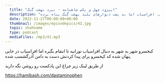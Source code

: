 ```yaml
---
  title: "اپیزود چهل و یکم شاهنامه - نبرد بهشت گنگ"
  description: "کیخسرو به همراه یلان ایرانی از مرز توران عبور کردن و به پایتخت توران رسیدن. افراسیاب اما به پشت دیوارهای بلند بهشت گنگ پناه برده"
  date: 2022-11-27T00:00:00+00:00
  thumbnail: /images/episodepics/41.jpg
  topic: shahname
  type: podcast
  mediaFiles: /mp3/41.mp3
---
```


کیخسرو شهر به شهر به دنبال افراسیاب تورانیه تا انتقام بگیره اما افراسیاب در جایی پنهان شده که کیخسرو برای پیدا کردنش دست به دامن آذرگشسب شده


از طریق لینک زیر چراغ این پادکست رو روشن نگه دارید

https://hamibash.com/dastaminophen